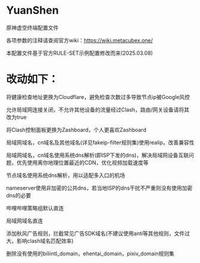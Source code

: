# YuanShen
原神虚空终端配置文件

各项参数的注释请查阅官方wiki：https://wiki.metacubex.one/

本配置文件基于官方RULE-SET示例配置修改而来(2025.03.08)

# 改动如下：

将健康检查地址更换为Cloudflare，避免检查次数过多导致节点ip被Google风控

允许局域网连接关闭，不允许其他设备的流量经过Clash，路由/网关设备请将其改为true

将Clash控制面板更换为Zashboard，个人更喜欢Zashboard

局域网域名，cn域名及其他域名(详见fakeip-filter规则集)使用realip，改善兼容性

局域网域名，cn域名使用系统dns解析(即ISP下发的dns)，解决局域网设备互联问题，优先使用离你地理位置最近的CDN，优化视频加载速度等

节点域名使用系统dns解析，用以适配多入口的机场

nameserver使用非加密的公共dns，若当地ISP的dns干扰不严重则没有使用加密dns的必要

哔哩哔哩策略组默认直连

局域网域名直连

添加秋风广告规则，拦截常见广告SDK域名(不建议使用anti等其他规则，文件过大，影响clash域名匹配效率)

删除没有使用的biliintl_domain，ehentai_domain，pixiv_domain规则集
